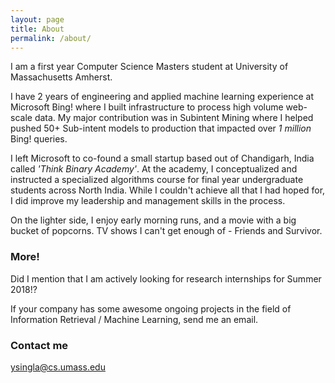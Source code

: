 ```yaml
---
layout: page
title: About
permalink: /about/
---
```


I am a first year Computer Science Masters student at University of Massachusetts Amherst. 

I have 2 years of engineering and applied machine learning experience at Microsoft Bing! where I built infrastructure to process high volume web-scale data. My major contribution was in Subintent Mining where I helped pushed 50+ Sub-intent models to production that impacted over *1* *million* Bing! queries.

I left Microsoft to co-found a small startup based out of Chandigarh, India called *'Think* *Binary* *Academy'*. At the academy, I conceptualized and instructed a specialized algorithms course for final year undergraduate students across North India. While I couldn't achieve all that I had hoped for, I did improve my leadership and management skills in the process.

On the lighter side, I enjoy early morning runs, and a movie with a big bucket of popcorns. TV shows I can't get enough of - Friends and Survivor.


### More!

Did I mention that I am actively looking for research internships for Summer 2018!?

If your company has some awesome ongoing projects in the field of Information Retrieval / Machine Learning, send me an email.

### Contact me

[ysingla@cs.umass.edu](mailto:ysingla@cs.umass.edu)



